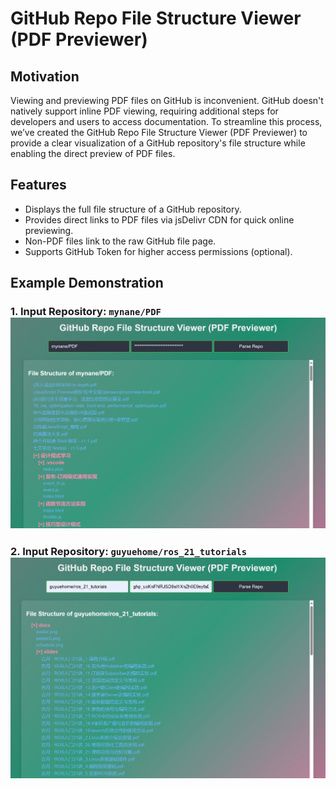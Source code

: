 # GitHub Repo File Structure Viewer (PDF Previewer)

## Motivation
Viewing and previewing PDF files on GitHub is inconvenient. GitHub doesn't natively support inline PDF viewing, requiring additional steps for developers and users to access documentation. To streamline this process, we’ve created the GitHub Repo File Structure Viewer (PDF Previewer) to provide a clear visualization of a GitHub repository's file structure while enabling the direct preview of PDF files.

## Features
- Displays the full file structure of a GitHub repository.
- Provides direct links to PDF files via jsDelivr CDN for quick online previewing.
- Non-PDF files link to the raw GitHub file page.
- Supports GitHub Token for higher access permissions (optional).

## Example Demonstration
### 1. Input Repository: `mynane/PDF` ![](asset/e1.png)
### 2. Input Repository: `guyuehome/ros_21_tutorials` ![](asset/e2.png)